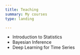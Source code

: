 ```yaml
---
title: Teaching
summary: My courses
type: landing

---
```


- Introduction to Statistics
- Bayesian Inference
- Deep Learning for Time Series

<!-- ---
title: Teaching
summary: My courses
type: landing

cascade:
  - _target:
      kind: page
    params:
      show_breadcrumb: true

sections:
  - block: collection
    id: teaching
    content:
      title: Teaching
      filters:
        folders:
          - teaching
    design:
      view: list # article-grid
      columns: 2
--- -->
